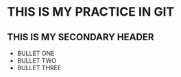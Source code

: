 # THIS IS MY PRACTICE IN GIT
## THIS IS MY SECONDARY HEADER
* BULLET ONE
* BULLET TWO
* BULLET THREE
